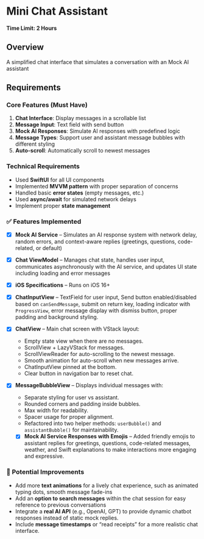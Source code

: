 # Mini Chat Assistant

**Time Limit: 2 Hours**

## Overview
A simplified chat interface that simulates a conversation with an Mock AI assistant

## Requirements
### Core Features (Must Have)
1. **Chat Interface**: Display messages in a scrollable list
2. **Message Input**: Text field with send button
3. **Mock AI Responses**: Simulate AI responses with predefined logic
4. **Message Types**: Support user and assistant message bubbles with different styling
5. **Auto-scroll**: Automatically scroll to newest messages

### Technical Requirements
- Used **SwiftUI** for all UI components
- Implemented **MVVM pattern** with proper separation of concerns
- Handled basic **error states** (empty messages, etc.)
- Used **async/await** for simulated network delays
- Implement proper **state management**

### ✅ Features Implemented
- [x] **Mock AI Service** – Simulates an AI response system with network delay, random errors, and context-aware replies (greetings, questions, code-related, or default)
- [x] **Chat ViewModel** – Manages chat state, handles user input, communicates asynchronously with the AI service, and updates UI state including loading and error messages
- [x] **iOS Specifications** – Runs on iOS 16+ 

- [x] **ChatInputView** – TextField for user input, Send button enabled/disabled based on `canSendMessage`, submit on return key, loading indicator with `ProgressView`, error message display with dismiss button, proper padding and background styling.

- [x] **ChatView** – Main chat screen with VStack layout:
    - Empty state view when there are no messages.
    - ScrollView + LazyVStack for messages.
    - ScrollViewReader for auto-scrolling to the newest message.
    - Smooth animation for auto-scroll when new messages arrive.
    - ChatInputView pinned at the bottom.
    - Clear button in navigation bar to reset chat.
    
- [x] **MessageBubbleView** – Displays individual messages with:
    - Separate styling for user vs assistant.
    - Rounded corners and padding inside bubbles.
    - Max width for readability.
    - Spacer usage for proper alignment.
    - Refactored into two helper methods: `userBubble()` and `assistantBubble()` for maintainability.
    
    - [x] **Mock AI Service Responses with Emojis** – Added friendly emojis to assistant replies for greetings, questions, code-related messages, weather, and Swift explanations to make interactions more engaging and expressive.

### 🚀 Potential Improvements

- Add more **text animations** for a lively chat experience, such as animated typing dots, smooth message fade-ins  
- Add an **option to search messages** within the chat session for easy reference to previous conversations
- Integrate a **real AI API** (e.g., OpenAI, GPT) to provide dynamic chatbot responses instead of static mock replies.   
- Include **message timestamps** or “read receipts” for a more realistic chat interface.  

